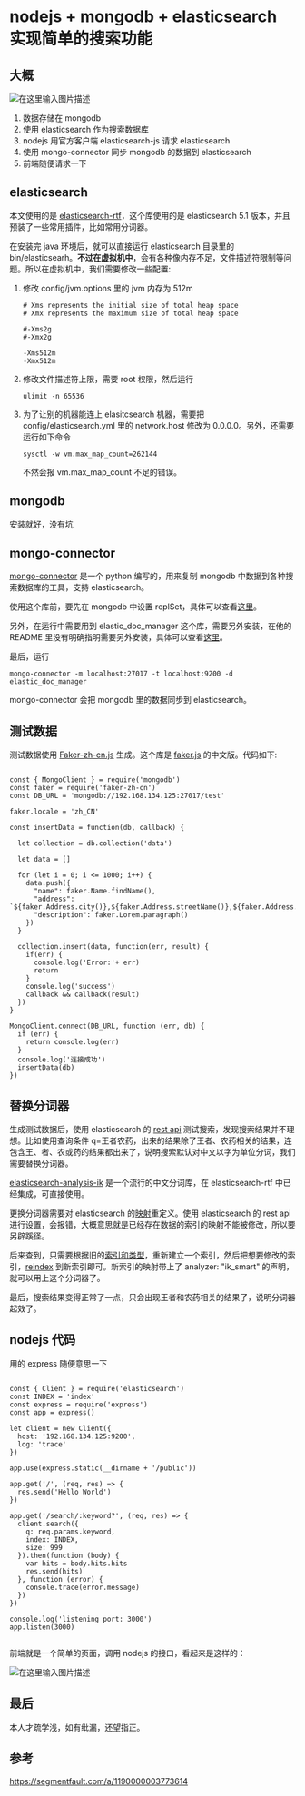 # nodejs + mongodb + elasticsearch 实现简单的搜索功能

## 大概

![在这里输入图片描述][1]

 1. 数据存储在 mongodb
 2. 使用 elasticsearch 作为搜索数据库
 3. nodejs 用官方客户端 elasticsearch-js 请求 elasticsearch
 4. 使用 mongo-connector 同步 mongodb 的数据到 elasticsearch
 5. 前端随便请求一下

## elasticsearch

本文使用的是 [elasticsearch-rtf][2]，这个库使用的是 elasticsearch 5.1 版本，并且预装了一些常用插件，比如常用分词器。

在安装完 java 环境后，就可以直接运行 elasticsearch 目录里的 bin/elasticsearh。**不过在虚拟机中**，会有各种像内存不足，文件描述符限制等问题。所以在虚拟机中，我们需要修改一些配置:

 1. 修改 config/jvm.options 里的 jvm 内存为 512m
    ````
    # Xms represents the initial size of total heap space
    # Xmx represents the maximum size of total heap space

    #-Xms2g
    #-Xmx2g

    -Xms512m
    -Xmx512m
    ````

 2. 修改文件描述符上限，需要 root 权限，然后运行
    ````
    ulimit -n 65536
    ````

 3. 为了让别的机器能连上 elasitcsearch 机器，需要把 config/elasticsearch.yml 里的 network.host 修改为 0.0.0.0。另外，还需要运行如下命令
    ````
    sysctl -w vm.max_map_count=262144
    ````
    不然会报 vm.max_map_count 不足的错误。

## mongodb 

安装就好，没有坑

## mongo-connector

[mongo-connector][3] 是一个 python 编写的，用来复制 mongodb 中数据到各种搜索数据库的工具，支持 elasticsearch。

使用这个库前，要先在 mongodb 中设置 replSet，具体可以查看[这里][4]。

另外，在运行中需要用到 elastic_doc_manager 这个库，需要另外安装，在他的 README 里没有明确指明需要另外安装，具体可以查看[这里][5]。

最后，运行
````
mongo-connector -m localhost:27017 -t localhost:9200 -d elastic_doc_manager
````

mongo-connector 会把 mongodb 里的数据同步到 elasticsearch。

## 测试数据

测试数据使用 [Faker-zh-cn.js][6] 生成。这个库是 [faker.js][7] 的中文版。代码如下:

````

const { MongoClient } = require('mongodb')
const faker = require('faker-zh-cn')
const DB_URL = 'mongodb://192.168.134.125:27017/test'

faker.locale = 'zh_CN'

const insertData = function(db, callback) {

  let collection = db.collection('data')

  let data = []

  for (let i = 0; i <= 1000; i++) {
    data.push({
      "name": faker.Name.findName(),
      "address": `${faker.Address.city()},${faker.Address.streetName()},${faker.Address.streetAddress()}`,
      "description": faker.Lorem.paragraph()
    })
  }

  collection.insert(data, function(err, result) {
    if(err) {
      console.log('Error:'+ err)
      return
    }
    console.log('success')
    callback && callback(result)
  })
}

MongoClient.connect(DB_URL, function (err, db) {
  if (err) {
    return console.log(err)
  }
  console.log('连接成功')
  insertData(db)
})

````

## 替换分词器

生成测试数据后，使用 elasticsearch 的 [rest api][8] 测试搜索，发现搜索结果并不理想。比如使用查询条件 q=王者农药，出来的结果除了王者、农药相关的结果，连包含王、者、农或药的结果都出来了，说明搜索默认对中文以字为单位分词，我们需要替换分词器。

[elasticsearch-analysis-ik][9] 是一个流行的中文分词库，在 elasticsearch-rtf 中已经集成，可直接使用。

更换分词器需要对 elasticsearch 的[映射][10]重定义。使用 elasticsearch 的 rest api 进行设置，会报错，大概意思就是已经存在数据的索引的映射不能被修改，所以要另辟蹊径。

后来查到，只需要根据旧的[索引和类型][11]，重新建立一个索引，然后把想要修改的索引，[reindex][12] 到新索引即可。新索引的映射带上了 analyzer: "ik_smart" 的声明，就可以用上这个分词器了。

最后，搜索结果变得正常了一点，只会出现王者和农药相关的结果了，说明分词器起效了。

## nodejs 代码

用的 express 随便意思一下
````

const { Client } = require('elasticsearch')
const INDEX = 'index'
const express = require('express')
const app = express()

let client = new Client({
  host: '192.168.134.125:9200',
  log: 'trace'
})

app.use(express.static(__dirname + '/public'))

app.get('/', (req, res) => {
  res.send('Hello World')
})

app.get('/search/:keyword?', (req, res) => {
  client.search({
    q: req.params.keyword,
    index: INDEX,
    size: 999
  }).then(function (body) {
    var hits = body.hits.hits
    res.send(hits)
  }, function (error) {
    console.trace(error.message)
  })
})

console.log('listening port: 3000')
app.listen(3000)


````

前端就是一个简单的页面，调用 nodejs 的接口，看起来是这样的：

![在这里输入图片描述][13]

## 最后
本人才疏学浅，如有纰漏，还望指正。

## 参考
https://segmentfault.com/a/1190000003773614

  [1]: https://dn-coding-net-production-pp.qbox.me/531fbce3-ea36-4492-b235-54b3de7bf51a.png
  [2]: https://github.com/medcl/elasticsearch-rtf
  [3]: https://github.com/mongodb-labs/mongo-connector
  [4]: https://docs.mongodb.com/manual/tutorial/convert-standalone-to-replica-set/
  [5]: https://github.com/mongodb-labs/mongo-connector/wiki/Usage%20with%20ElasticSearch
  [6]: https://github.com/layerssss/Faker-zh-cn.js
  [7]: https://github.com/Marak/faker.js
  [8]: https://es.xiaoleilu.com/010_Intro/15_API.html
  [9]: https://github.com/medcl/elasticsearch-analysis-ik
  [10]: https://es.xiaoleilu.com/052_Mapping_Analysis/45_Mapping.html
  [11]: https://es.xiaoleilu.com/030_Data/10_Index.html
  [12]: https://www.elastic.co/guide/en/elasticsearch/reference/current/docs-reindex.html
  [13]: https://dn-coding-net-production-pp.qbox.me/9e3080fb-2525-4266-9230-5056f3396c3d.png